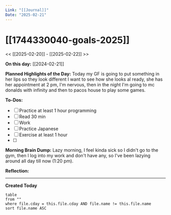 ```yaml
---
Link: "[[Journal]]"
Date: "2025-02-21"
---
```


# [[1744330040-goals-2025]]

<< [[2025-02-20]] - [[2025-02-22]] >>

**On this day:** [[2024-02-21]]

**Planned Highlights of the Day:**
Today my GF is going to put something in her lips so they look different I want to see how she looks al ready, she has her appointment at 2 pm, I'm nervous, then in the night I'm going to mc donalds with infinity and then to pacos house to play some games.

**To-Dos:**

- [ ] Practice at least 1 hour programming
- [ ] Read 30 min
- [ ] Work
- [ ] Practice Japanese
- [ ] Exercise at least 1 hour
- [ ]

**Morning Brain Dump:**
Lazy morning, I feel kinda sick so I didn't go to the gym, then I log into my work and don't have any, so I've been lazying around all day till now (1:20 pm).

**Reflection:**

---

**Created Today**

```dataview
table
from ""
where file.cday = this.file.cday AND file.name != this.file.name
sort file.name ASC
```
